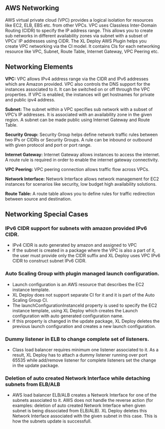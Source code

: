 ## AWS Networking

AWS virtual private cloud (VPC) provides a logical isolation for resources like EC2, ELB, EBS etc. from other VPCs. VPC uses Classless Inter-Domain Routing (CIDR) to specify the IP address range. This allows you to create sub networks in different availability zones via subnet with a subset of VPCs’ IP addresses using CIDR. The XL Deploy AWS Plugin helps you create VPC networking via the CI model. It contains CIs for each networking resource like VPC, Subnet, Route Table, Internet Gateway, VPC Peering etc.


## Networking Elements

**VPC:** VPC allows IPv4 address range via the CIDR and IPv6 addresses which are Amazon provided. VPC also controls the DNS support for the instances associated to it. It can be switched on or off through the VPC properties. If VPC is enabled, the instances will get hostnames for private and public ipv4 address. 

**Subnet:** The subnet within a VPC specifies sub network with a subset of VPC’s IP addresses. It is associated with an availability zone in the given region. A subnet can be made public using Internet Gateway and Route Table.

**Security Group:** Security Group helps define network traffic rules between two IPs or CIDRs or Security Groups. A rule can be inbound or outbound with given protocol and port or port range.

**Internet Gateway:** Internet Gateway allows instances to access the internet. A route rule is required in order to enable the internet gateway connectivity.

**VPC Peering:** VPC peering connection allows traffic flow across VPCs.

**Network Interface:** Network Interface allows network management for EC2 instances for scenarios like security, low budget high availability solutions.

**Route Table:** A route table allows you to define rules for traffic redirection between source and destination.


## Networking Special Cases
### IPv6 CIDR support for subnets with amazon provided IPv6 CIDR. 
   * IPv4 CIDR is auto generated by amazon and assigned to VPC
   * If the subnet is created in a package where the VPC is also a part of it, the user must provide only the CIDR suffix and XL Deploy uses VPC IPv6 CIDR to construct subnet IPv6 CIDR.

### Auto Scaling Group with plugin managed launch configuration. 
   * Launch configuration is an AWS resource that describes the EC2 instance template.
   * XL Deploy does not support separate CI for it and it is part of the Auto Scaling Group CI.
   * The launchConfigurationInstanceId property is used to specify the EC2 instance template, using XL Deploy which creates the Launch configuration with auto generated configuration name.
   * If this property is changed in the update package, XL Deploy deletes the previous launch configuration and creates a new launch configuration.

### Dummy listener in ELB to change complete set of listeners. 
  * Class load balancer requires minimum one listener associated to it. As a result, XL Deploy has to attach a dummy listener running over port 65535 while add/remove listener for complete listeners set the change in the update package.

### Deletion of auto created Network Interface while detaching subnets from ELB/ALB	
   * AWS load balancer ELB/ALB creates a Network Interface for one of the subnets associated to it. AWS does not handle the reverse action (for examples: deletion of auto created Network Interface when given subnet is being dissociated from ELB/ALB). XL Deploy deletes this Network Interface associated with the given subnet in this case. This is how the subnets update is successfull.
